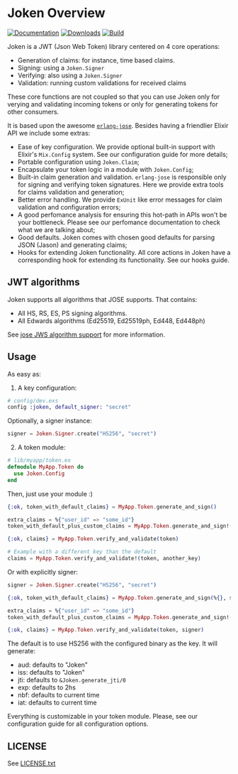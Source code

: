 # Joken Overview

[![Documentation](https://img.shields.io/badge/docs-hexpm-blue.svg)](http://hexdocs.pm/joken/) [![Downloads](https://img.shields.io/hexpm/dt/joken.svg)](https://hex.pm/packages/joken) [![Build](https://travis-ci.org/bryanjos/joken.svg?branch=master)](https://travis-ci.org/bryanjos/joken)

Joken is a JWT (Json Web Token) library centered on 4 core operations:
  - Generation of claims: for instance, time based claims.
  - Signing: using a `Joken.Signer`
  - Verifying: also using a `Joken.Signer`
  - Validation: running custom validations for received claims

These core functions are not coupled so that you can use Joken only for verying and validating incoming tokens or only for generating tokens for other consumers.

It is based upon the awesome [`erlang-jose`](https://github.com/potatosalad/erlang-jose/). Besides having a friendlier Elixir API we include some extras:

  - Ease of key configuration. We provide optional built-in support with Elixir's `Mix.Config` system. See our configuration guide for more details;
  - Portable configuration using `Joken.Claim`;
  - Encapsulate your token logic in a module with `Joken.Config`;
  - Built-in claim generation and validation. `erlang-jose` is responsible only for signing and verifying token signatures. Here we provide extra tools for claims validation and generation;
  - Better error handling. We provide `ExUnit` like error messages for claim validation and configuration errors;
  - A good perfomance analysis for ensuring this hot-path in APIs won't be your bottleneck. Please see our perfomance documentation to check what we are talking about;
  - Good defaults. Joken comes with chosen good defaults for parsing JSON (Jason) and generating claims;
  - Hooks for extending Joken functionality. All core actions in Joken have a corresponding hook for extending its functionality. See our hooks guide.

## JWT algorithms

Joken supports all algorithms that JOSE supports. That contains:

  - All HS, RS, ES, PS signing algorithms.
  - All Edwards algorithms (Ed25519, Ed25519ph, Ed448, Ed448ph)

See [jose JWS algorithm support](https://github.com/potatosalad/erlang-jose#json-web-signature-jws-rfc-7515) for more information.

## Usage

As easy as:

1. A key configuration:

``` elixir
# config/dev.exs
config :joken, default_signer: "secret"
```

Optionally, a signer instance:

``` elixir
signer = Joken.Signer.create("HS256", "secret")
```

2. A token module:

``` elixir
# lib/myapp/token.ex
defmodule MyApp.Token do
  use Joken.Config
end
```

Then, just use your module :)

``` elixir
{:ok, token_with_default_claims} = MyApp.Token.generate_and_sign()

extra_claims = %{"user_id" => "some_id"}
token_with_default_plus_custom_claims = MyApp.Token.generate_and_sign!(extra_claims)

{:ok, claims} = MyApp.Token.verify_and_validate(token)

# Example with a different key than the default
claims = MyApp.Token.verify_and_validate!(token, another_key)
```

Or with explicitly signer:

``` elixir
signer = Joken.Signer.create("HS256", "secret")

{:ok, token_with_default_claims} = MyApp.Token.generate_and_sign(%{}, signer)

extra_claims = %{"user_id" => "some_id"}
token_with_default_plus_custom_claims = MyApp.Token.generate_and_sign!(extra_claims, signer)

{:ok, claims} = MyApp.Token.verify_and_validate(token, signer)
```

The default is to use HS256 with the configured binary as the key. It will generate:

- aud: defaults to "Joken"
- iss: defaults to "Joken"
- jti: defaults to `&Joken.generate_jti/0`
- exp: defaults to 2hs
- nbf: defaults to current time
- iat: defaults to current time

Everything is customizable in your token module. Please, see our configuration guide for all configuration options.

## LICENSE

See [LICENSE.txt](https://github.com/bryanjos/joken/blob/master/LICENSE.txt)

